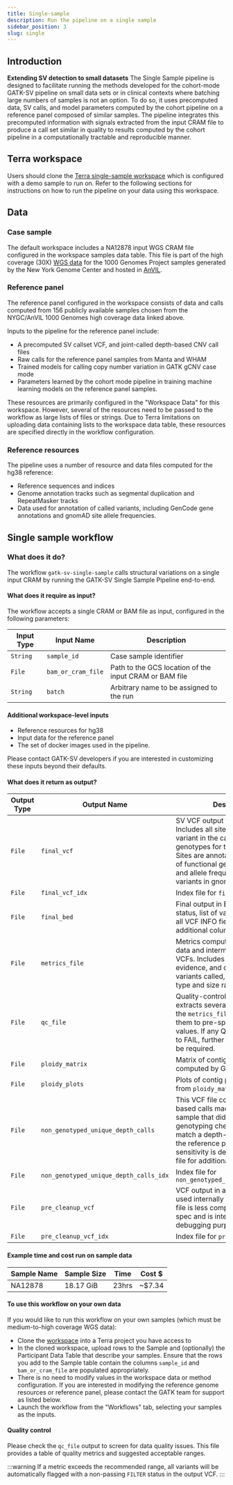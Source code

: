 ```yaml
---
title: Single-sample
description: Run the pipeline on a single sample
sidebar_position: 3
slug: single
---
```


## Introduction

**Extending SV detection to small datasets**
The Single Sample pipeline 
is designed to facilitate running the methods developed for the cohort-mode GATK-SV pipeline on small data sets or in
clinical contexts where batching large numbers of samples is not an option. To do so, it uses precomputed data, SV calls,
and model parameters computed by the cohort pipeline on a reference panel composed of similar samples. The pipeline integrates this
precomputed information with signals extracted from the input CRAM file to produce a call set similar in quality to results
computed by the cohort pipeline in a computationally tractable and reproducible manner.


## Terra workspace
Users should clone the [Terra single-sample workspace](https://app.terra.bio/#workspaces/help-gatk/GATK-Structural-Variants-Single-Sample)
which is configured with a demo sample to run on. 
Refer to the following sections for instructions on how to run the pipeline on your data using this workspace.

## Data

### Case sample

The default workspace includes a NA12878 input WGS CRAM file configured in the workspace samples data table. This file is part of the
high coverage (30X) [WGS data](https://www.internationalgenome.org/data-portal/data-collection/30x-grch38) for the 1000
Genomes Project samples generated by the New York Genome Center and hosted in
[AnVIL](https://app.terra.bio/#workspaces/anvil-datastorage/1000G-high-coverage-2019).

### Reference panel

The reference panel configured in the workspace consists of data and calls computed from 156 publicly available samples
chosen from the NYGC/AnVIL 1000 Genomes high coverage data linked above.

Inputs to the pipeline for the reference panel include:
- A precomputed SV callset VCF, and joint-called depth-based CNV call files
- Raw calls for the reference panel samples from Manta and WHAM
- Trained models for calling copy number variation in GATK gCNV case mode
- Parameters learned by the cohort mode pipeline in training machine learning models on the reference panel samples.

These resources are primarily configured in the "Workspace Data" for this workspace. However, several of the resources need
to be passed  to the workflow as large lists of files or strings. Due to Terra limitations on uploading data containing lists to the
workspace data table, these resources are specified directly in the workflow configuration.

### Reference resources

The pipeline uses a number of resource and data files computed for the hg38 reference:
- Reference sequences and indices
- Genome annotation tracks such as segmental duplication and RepeatMasker tracks
- Data used for annotation of called variants, including GenCode gene annotations and gnomAD site allele frequencies.

## Single sample workflow

### What does it do?

The workflow `gatk-sv-single-sample` calls structural variations on a single input CRAM by running the GATK-SV Single Sample Pipeline end-to-end.

#### What does it require as input?

The workflow accepts a single CRAM or BAM file as input, configured in the following parameters:

|Input Type|Input Name|Description|
|---------|--------|--------------|
|`String`|`sample_id`|Case sample identifier|
|`File`|`bam_or_cram_file`|Path to the GCS location of the input CRAM or BAM file|
|`String`|`batch`|Arbitrary name to be assigned to the run|

#### Additional workspace-level inputs

- Reference resources for hg38
- Input data for the reference panel
- The set of docker images used in the pipeline.

Please contact GATK-SV developers if you are interested in customizing these
inputs beyond their defaults.

#### What does it return as output?

|Output Type|Output Name|Description|
|---------|--------|--------------|
|`File`|`final_vcf`|SV VCF output for the pipeline. Includes all sites genotyped as variant in the case sample and genotypes for the reference panel. Sites are annotated with overlap of functional genome elements and allele frequencies of matching variants in gnomAD|
|`File`|`final_vcf_idx`|Index file for `final_vcf`|
|`File`|`final_bed`|Final output in BED format. Filter status, list of variant samples, and all VCF INFO fields are reported as additional columns.|
|`File`|`metrics_file`|Metrics computed from the input data and intermediate and final VCFs. Includes metrics on the SV evidence, and on the number of variants called, broken down by type and size range.|
|`File`|`qc_file`|Quality-control check file. This extracts several key metrics from the `metrics_file` and compares them to pre-specified threshold values. If any QC checks evaluate to FAIL, further diagnostics may be required.|
|`File`|`ploidy_matrix`|Matrix of contig ploidy estimates computed by GATK gCNV.|
|`File`|`ploidy_plots`|Plots of contig ploidy generated from `ploidy_matrix`|
|`File`|`non_genotyped_unique_depth_calls`|This VCF file contains any depth based calls made in the case sample that did not pass genotyping checks and do not match a depth-based call from the reference panel. If very high sensitivity is desired, examine this file for additional large CNV calls.|
|`File`|`non_genotyped_unique_depth_calls_idx`|Index file for `non_genotyped_unique_depth_calls`|
|`File`|`pre_cleanup_vcf`|VCF output in a representation used internally in the pipeline. This file is less compliant with the VCF spec and is intended for debugging purposes.|
|`File`|`pre_cleanup_vcf_idx`|Index file for `pre_cleanup_vcf`|

#### Example time and cost run on sample data

|Sample Name|Sample Size|Time|Cost $|
|-----------|-----------|----|------|
|NA12878|18.17 GiB|23hrs|~$7.34|

#### To use this workflow on your own data

If you would like to run this workflow on your own samples (which must be medium-to-high coverage WGS data):

- Clone the [workspace](https://app.terra.bio/#workspaces/help-gatk/GATK-Structural-Variants-Single-Sample) into a Terra project you have access to
- In the cloned workspace, upload rows to the Sample and (optionally) the Participant Data Table that describe your samples.
  Ensure that the rows you add to the Sample table contain the columns `sample_id` and `bam_or_cram_file` are populated appropriately.
- There is no need to modify values in the workspace data or method configuration. If you are interested in modifying the reference
  genome resources or reference panel, please contact the GATK team for support as listed below.
- Launch the workflow from the "Workflows" tab, selecting your samples as the inputs.

#### Quality control

Please check the `qc_file` output to screen for data quality issues. This file provides a table of quality metrics and 
suggested acceptable ranges. 

:::warning
If a metric exceeds the recommended range, all variants will be automatically flagged with 
a non-passing `FILTER` status in the output VCF.
:::